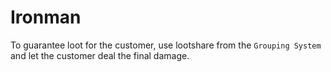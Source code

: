 # Ironman
To guarantee loot for the customer, use lootshare from the `Grouping System` and let the customer deal the final damage.